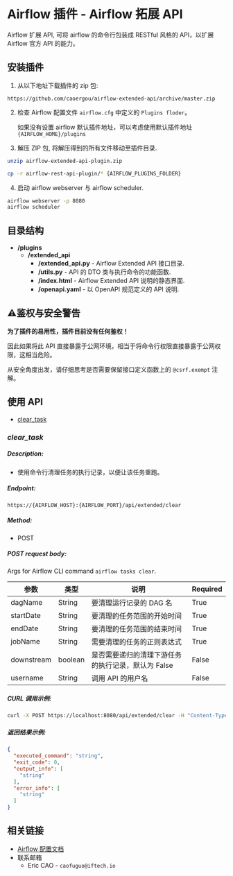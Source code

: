 # Airflow 插件 - Airflow 拓展 API

Airflow 扩展 API, 可将 airflow 的命令行包装成 RESTful 风格的 API，以扩展 Airflow 官方 API 的能力。

## 安装插件

1. 从以下地址下载插件的 zip 包:

```url
https://github.com/caoergou/airflow-extended-api/archive/master.zip
```

2. 检查 Airflow 配置文件 `airflow.cfg` 中定义的 `Plugins floder`。

   如果没有设置 airflow 默认插件地址，可以考虑使用默认插件地址 `{AIRFLOW_HOME}/plugins`

3. 解压 ZIP 包, 将解压得到的所有文件移动至插件目录.

```bash
unzip airflow-extended-api-plugin.zip

cp -r airflow-rest-api-plugin/* {AIRFLOW_PLUGINS_FOLDER}
```

4. 启动 airflow webserver 与 airflow scheduler.

```bash
airflow webserver -p 8080
airflow scheduler
```

## 目录结构

- **/plugins**
  - **/extended_api**
    - **/extended_api.py** - Airflow Extended API 接口目录.
    - **/utils.py** - API 的 DTO 类与执行命令的功能函数.
    - **/index.html** - Airflow Extended API 说明的静态界面.
    - **/openapi.yaml** - 以 OpenAPI 规范定义的 API 说明.

## ⚠️鉴权与安全警告

**为了插件的易用性，插件目前没有任何鉴权！**

因此如果将此 API 直接暴露于公网环境，相当于将命令行权限直接暴露于公网权限，这相当危险。

从安全角度出发，请仔细思考是否需要保留接口定义函数上的 `@csrf.exempt` 注解。

## 使用 API

- [clear_task](#clear_task)

### ***<span id="clear_task">clear_task</span>***

##### Description:

- 使用命令行清理任务的执行记录，以便让该任务重跑。

##### Endpoint:

```text
https://{AIRFLOW_HOST}:{AIRFLOW_PORT}/api/extended/clear
```

##### Method:

- POST

##### POST request body:

Args for Airflow CLI command `airflow tasks clear`.

| 参数       | 类型               | 说明                                               | Required |
| ---------- | ------------------ | -------------------------------------------------- | -------- |
| dagName    | String             | 要清理运行记录的 DAG 名                            | True     |
| startDate  | <date-time> String | 要清理的任务范围的开始时间                         | True     |
| endDate    | <date-time> String | 要清理的任务范围的结束时间                         | True     |
| jobName    | String             | 需要清理的任务的正则表达式                         | True     |
| downstream | boolean            | 是否需要递归的清理下游任务的执行记录，默认为 False | False    |
| username   | String             | 调用 API 的用户名                                  | False    |



##### CURL 调用示例:

```bash
curl -X POST https://localhost:8080/api/extended/clear -H "Content-Type: application/json" -d '{"dagName": "string","downstream": true,"endDate": "2019-08-24T14:15:22Z","jobName": "string","startDate": "2019-08-24T14:15:22Z","username": "Knowhere API"}'
```

##### 返回结果示例:

```json
{
  "executed_command": "string",
  "exit_code": 0,
  "output_info": [
    "string"
  ],
  "error_info": [
    "string"
  ]
}
```

## 相关链接

- [Airflow 配置文档](https://airflow.apache.org/docs/stable/configurations-ref.html)
- 联系邮箱
  - Eric CAO - `caofuguo@iftech.io`

